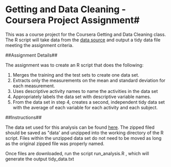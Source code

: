 # Getting and Data Cleaning - Coursera Project Assignment#
This was a course project for the Coursera Getting and Data Cleaning class. The R script will take data from the [data source](http://archive.ics.uci.edu/ml/datasets/Human+Activity+Recognition+Using+Smartphones) and output a tidy data file meeting the assignment criteria.

##Assignment Details##

The assignment was to create an R script that does the following:

1. Merges the training and the test sets to create one data set.
2. Extracts only the measurements on the mean and standard deviation for each measurement.
3. Uses descriptive activity names to name the activities in the data set
4. Appropriately labels the data set with descriptive variable names.
5. From the data set in step 4, creates a second, independent tidy data set with the average of each variable for each activity and each subject.

##Instructions##

The data set used for this analysis can be found [here](https://d396qusza40orc.cloudfront.net/getdata%2Fprojectfiles%2FUCI%20HAR%20Dataset.zip). The zipped filed should be saved as "data' and unzipped into the working directory of the R script. Files within the unzipped data set do not need to be moved as long as the original zipped file was properly named.

Once files are downloaded, run the script run_analysis.R , which will generate the output tidy_data.txt
